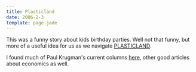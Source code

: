```yaml
---
title: Plasticland
date: 2006-2-3
template: page.jade
---
```


This was a funny story about kids birthday parties. Well not that funny,
but more of a useful idea for us as we navigate [PLASTICLAND](http://www.slate.com/id/2135287/?nav=tap3).
  
  
I found much of Paul Krugman's current columns [here](http://economistsview.typepad.com/economistsview/),
other good articles about economics as well.
